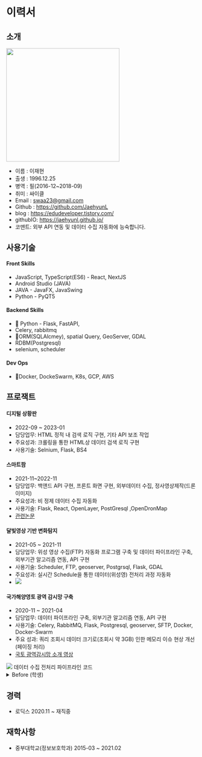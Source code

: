 # 이력서

## 소개

<img src="https://user-images.githubusercontent.com/48937399/210212490-e66255fa-4a3b-4528-b6ff-ccd71ef81c9e.jpg" width="300" height="300">

* 이름 : 이재현
* 출생 : 1996.12.25
* 병역 : 필(2016-12~2018-09)
* 취미 : 싸이클
* Email : swaa23@gmail.com
* Github : https://github.com/JaehyunL
* blog : https://edudeveloper.tistory.com/
* githubIO: https://jaehyunl.github.io/
* 코맨트: 외부 API 연동 및 데이터 수집 자동화에 능숙합니다.



## 사용기술 

#### Front Skills
<!-- 아이콘 대충 자바스크립트, 타입스크립트 ,안드로이드스튜디오 구해와야지--> 

- JavaScript, TypeScript(ES6) - React, NextJS
- Android Studio (JAVA)
- JAVA - JavaFX, JavaSwing
- Python - PyQT5

#### Backend Skills
- 🥇 Python - Flask, FastAPI, 
- Celery, rabbitmq
- 🥉ORM(SQLAlcmey), spatial Query, GeoServer, GDAL
- RDBM(Postgresql)
- selenium, scheduler


<!-- 아이콘 자바 파이썬 구해와야지-->

#### Dev Ops
- 🥈Docker, DockeSwarm, K8s, GCP, AWS



<!-- 도커 aws -->

## 프로잭트
#### 디지털 상황판
- 2022-09 ~ 2023-01
- 담당업무: HTML 정적 내 검색 로직 구현, 기타 API 보조 작업
- 주요성과: 크롤링을 통한 HTML상 데이터 검색 로직 구현 
- 사용기술: Selnium, Flask, BS4

#### 스마트팜
- 2021-11~2022-11
- 담당업무: 백앤드 API 구현, 프론트 화면 구현, 외부데이터 수집, 정사영상제작(드론이미지)
- 주요성과: 비 정제 데이터 수집 자동화
- 사용기술: Flask, React, OpenLayer, PostGresql ,OpenDronMap
- [관련논문](https://github.com/JaeHyunL/JaeHyunL/blob/master/10.40-5-51-1.pdf)

#### 달빛영상 기반 변화탐지
- 2021-05 ~ 2021-11
- 담당업무: 위성 영상 수집(FTP) 자동화 프로그램 구축 및 데이터 파이프라인 구축, 외부기관 알고리즘 연동, API 구현
- 사용기술: Scheduler, FTP, geoserver, Postgrsql, Flask, GDAL
- 주요성과: 실시간 Schedule을 통한 데이터(위성영) 전처리 과정 자동화
- <img src=https://user-images.githubusercontent.com/48937399/211487072-28928ce9-667f-4964-9c2c-223ad10c60d5.png>


#### 국가해양영토 광역 감시망 구축
- 2020-11 ~ 2021-04
- 담당업무: 데이터 파이프라인 구축, 외부기관 알고리즘 연동, API 구현
- 사용기술: Celery, RabbitMQ, Flask, Postgresql, geoserver, SFTP, Docker, Docker-Swarm
- 주요 성과: 쿼리 조회시 데이터 크기로(조회시 약 3GB) 인한 메모리 이슈 현상 개선(페이징 처리) 
- [국토 광역감시망 소개 영상](https://www.youtube.com/watch?v=2mr2IqzynXc)
<img src=https://user-images.githubusercontent.com/48937399/211484413-e1f256e8-eca0-441d-aa53-95345a0bbe24.png>
데이터 수집 전처리 파이프라인 코드
</img>


<details>
<summary>Before (학생)</summary>


#### [얼굴 인식 출석 자동화 프로그램 ](https://github.com/slackid/Final_Capston_Forward)
###### 사용기술 :
<!-- 사진첨부 -->
- Python / Flask
- Angular
- MYSQL 
- Docker
- GCP 

###### 제작기간 : 
- 2020-08~2020-10

#### [스미싱 탐지 프로그램](https://github.com/teamGolee/golee-server-python)
###### 사용기술 :
- Python / Flask
- Anroid studio
- MYSQL
- AWS
- Google SafeBrowsing
###### 제작기간:
- 2020-04~2020-06


## 개인 프로잭트 
#### [자바 GUI 기반 암호화 프로그램](https://github.com/JaeHyunL/JavaCiper)
###### 사용기술 :
 -JAVA / GUI
 -JAVAFX
###### 제작기간:
- 2019-06~2019-06

</details>

## 경력 
- 로딕스 2020.11 ~ 재직중

## 재학사항 
- 중부대학교(정보보호학과) 2015-03 ~ 2021.02
